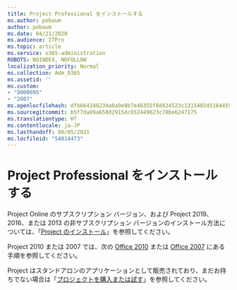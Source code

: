 ```yaml
---
title: Project Professional をインストールする
ms.author: pebaum
author: pebaum
ms.date: 04/21/2020
ms.audience: ITPro
ms.topic: article
ms.service: o365-administration
ROBOTS: NOINDEX, NOFOLLOW
localization_priority: Normal
ms.collection: Adm_O365
ms.assetid: ''
ms.custom:
- "9000695"
- "2607"
ms.openlocfilehash: dfb664248234a0a9e8b7e46355f8d424523c131540245184459556dc100a4924
ms.sourcegitcommit: b5f7da89a650d2915dc652449623c78be6247175
ms.translationtype: HT
ms.contentlocale: ja-JP
ms.lasthandoff: 08/05/2021
ms.locfileid: "54014473"
---
```

# <a name="install-project-professional"></a>Project Professional をインストールする

Project Online のサブスクリプション バージョン、および Project 2019、2016、または 2013 の非サブスクリプション バージョンのインストール方法については、「[Project のインストール](https://support.office.com/article/install-project-7059249b-d9fe-4d61-ab96-5c5bf435f281)」を参照してください。 

Project 2010 または 2007 では、次の [Office 2010](https://support.office.com/article/install-office-2010-1b8f3c9b-bdd2-4a4f-8c88-aa756546529d) または [Office 2007](https://support.office.com/article/install-office-2007-88a8e329-3335-4f82-abb2-ecea3e319657) にある手順を参照してください。 

Project はスタンドアロンのアプリケーションとして販売されており、まだお持ちでない場合は「[プロジェクトを購入または試す](https://www.microsoft.com/evalcenter/evaluate-project)」を参照してください。 





